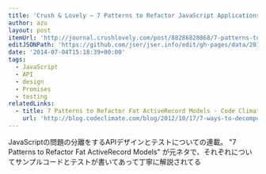 ```yaml
---
title: 'Crush & Lovely — 7 Patterns to Refactor JavaScript Applications: Value Objects'
author: azu
layout: post
itemUrl: 'http://journal.crushlovely.com/post/88286828068/7-patterns-to-refactor-javascript-applications-value'
editJSONPath: 'https://github.com/jser/jser.info/edit/gh-pages/data/2014/07/index.json'
date: '2014-07-04T15:18:39+00:00'
tags:
  - JavaScript
  - API
  - design
  - Promises
  - testing
relatedLinks:
  - title: 7 Patterns to Refactor Fat ActiveRecord Models - Code Climate Blog
    url: 'http://blog.codeclimate.com/blog/2012/10/17/7-ways-to-decompose-fat-activerecord-models/'
---
```

JavaScriptの問題の分離をするAPIデザインとテストについての連載。
"7 Patterns to Refactor Fat ActiveRecord Models" が元ネタで、それぞれについてサンプルコードとテストが書いてあって丁寧に解説されてる
